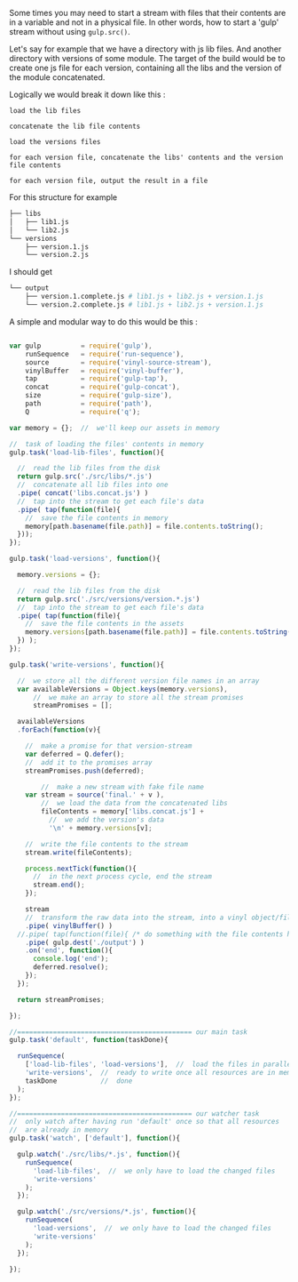 
Some times you may need to start a stream with files that their contents are in a variable and not in a physical file. In other words, how to start a 'gulp' stream without using `gulp.src()`.

Let's say for example that we have a directory with js lib files. And another directory with versions of some module.
The target of the build would be to create one js file for each version, containing all the libs and the version of the module concatenated.

Logically we would break it down like this :

`load the lib files`

`concatenate the lib file contents`

`load the versions files`

`for each version file, concatenate the libs' contents and the version file contents`

`for each version file, output the result in a file`

For this structure for example
```bash
├── libs
│   ├── lib1.js
│   └── lib2.js
└── versions
    ├── version.1.js
    └── version.2.js
```

I should get

```bash
└── output
    ├── version.1.complete.js # lib1.js + lib2.js + version.1.js
    └── version.2.complete.js # lib1.js + lib2.js + version.1.js
```



A simple and modular way to do this would be this :

```javascript

var gulp          = require('gulp'),
    runSequence   = require('run-sequence'),
    source        = require('vinyl-source-stream'),
    vinylBuffer   = require('vinyl-buffer'),
    tap           = require('gulp-tap'),
    concat        = require('gulp-concat'),
    size          = require('gulp-size'),
    path          = require('path'),
    Q             = require('q');

var memory = {};  //  we'll keep our assets in memory

//  task of loading the files' contents in memory
gulp.task('load-lib-files', function(){

  //  read the lib files from the disk
  return gulp.src('./src/libs/*.js')
  //  concatenate all lib files into one
  .pipe( concat('libs.concat.js') )
  //  tap into the stream to get each file's data
  .pipe( tap(function(file){
    //  save the file contents in memory
    memory[path.basename(file.path)] = file.contents.toString();
  }));
});

gulp.task('load-versions', function(){

  memory.versions = {};

  //  read the lib files from the disk
  return gulp.src('./src/versions/version.*.js')
  //  tap into the stream to get each file's data
  .pipe( tap(function(file){
    //  save the file contents in the assets
    memory.versions[path.basename(file.path)] = file.contents.toString();
  }) );
});

gulp.task('write-versions', function(){

  //  we store all the different version file names in an array
  var availableVersions = Object.keys(memory.versions),
      //  we make an array to store all the stream promises
      streamPromises = [];

  availableVersions
  .forEach(function(v){

    //  make a promise for that version-stream
    var deferred = Q.defer();
    //  add it to the promises array
    streamPromises.push(deferred);

        //  make a new stream with fake file name
    var stream = source('final.' + v ),
        //  we load the data from the concatenated libs
        fileContents = memory['libs.concat.js'] +
          //  we add the version's data
          '\n' + memory.versions[v];

    //  write the file contents to the stream
    stream.write(fileContents);

    process.nextTick(function(){
      //  in the next process cycle, end the stream
      stream.end();
    });

    stream
    //  transform the raw data into the stream, into a vinyl object/file
    .pipe( vinylBuffer() )
  //.pipe( tap(function(file){ /* do something with the file contents here */ }) )
    .pipe( gulp.dest('./output') )
    .on('end', function(){
      console.log('end');
      deferred.resolve();
    });
  });

  return streamPromises;

});

//============================================ our main task
gulp.task('default', function(taskDone){

  runSequence(
    ['load-lib-files', 'load-versions'],  //  load the files in parallel
    'write-versions',  //  ready to write once all resources are in memory
    taskDone           //  done
  );
});

//============================================ our watcher task
//  only watch after having run 'default' once so that all resources
//  are already in memory
gulp.task('watch', ['default'], function(){

  gulp.watch('./src/libs/*.js', function(){
    runSequence(
      'load-lib-files',  //  we only have to load the changed files
      'write-versions'
    );
  });

  gulp.watch('./src/versions/*.js', function(){
    runSequence(
      'load-versions',  //  we only have to load the changed files
      'write-versions'
    );
  });

});


```
